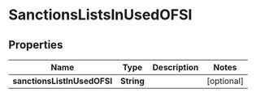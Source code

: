 
# SanctionsListsInUsedOFSI

## Properties
Name | Type | Description | Notes
------------ | ------------- | ------------- | -------------
**sanctionsListInUsedOFSI** | **String** |  |  [optional]



